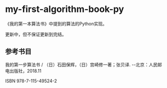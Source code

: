 # my-first-algorithm-book-py

《我的第一本算法书》中提到的算法的Python实现。

更新中，但不保证更新到完结。

## 参考书目

我的第一步算法书 / （日）石田保辉，（日）宫崎修一著；张贝译. --北京：人民邮电出版社，2018.11

ISBN 978-7-115-49524-2
